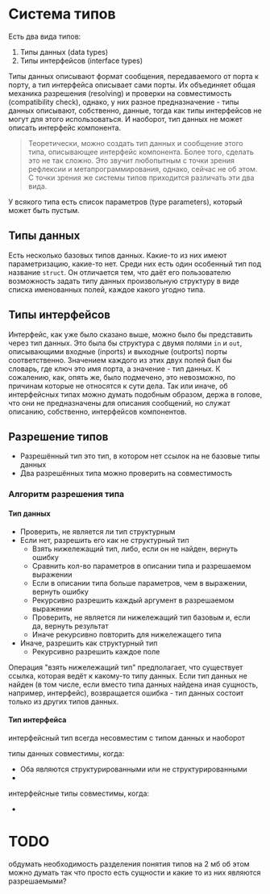 # Система типов

Есть два вида типов:

1. Типы данных (data types)
2. Типы интерфейсов (interface types)

Типы данных описывают формат сообщения, передаваемого от порта к порту, а тип интерфейса описывает сами порты. Их объединяет общая механика разрешения (resolving) и проверки на совместимость (compatibility check), однако, у них разное предназначение - типы данных описывают, собственно, данные, тогда как типы интерфейсов не могут для этого использоваться. И наоборот, тип данных не может описать интерфейс компонента.

> Теоретически, можно создать тип данных и сообщение этого типа, описывающее интерфейс компонента. Более того, сделать это не так сложно. Это звучит любопытным с точки зрения рефлексии и метапрограммирования, однако, сейчас не об этом. С точки зрения же системы типов приходится различать эти два вида.

У всякого типа есть список параметров (type parameters), который может быть пустым.

## Типы данных

Есть несколько базовых типов данных. Какие-то из них имеют параметризацию, какие-то нет. Среди них есть один особенный тип под название `struct`. Он отличается тем, что даёт его пользователю возможность задать типу данных произвольную структуру в виде списка именованных полей, каждое какого угодно типа.

## Типы интерфейсов

Интерфейс, как уже было сказано выше, можно было бы представить через тип данных. Это была бы структура с двумя полями `in` и `out`, описывающими входные (inports) и выходные (outports) порты соответственно. Значением каждого из этих двух полей был бы словарь, где ключ это имя порта, а значение - тип данных. К сожалению, как, опять же, было подмечено, это невозможно, по причинам которые не относятся к сути дела. Так или иначе, об интерфейсных типах можно думать подобным образом, держа в голове, что они не предназначены для описания сообщений, но служат описанию, собственно, интерфейсов компонентов.

## Разрешение типов

- Разрешённый тип это тип, в котором нет ссылок на не базовые типы данных
- Два разрешённых типа можно проверить на совместимость

### Алгоритм разрешения типа

#### Тип данных

- Проверить, не является ли тип структурным
- Если нет, разрешить его как не структурный тип
    - Взять нижележащий тип, либо, если он не найден, вернуть ошибку
    - Сравнить кол-во параметров в описании типа и разрешаемом выражении
    - Если в описании типа больше параметров, чем в выражении, вернуть ошибку
    - Рекурсивно разрешить каждый аргумент в разрешаемом выражении
    - Проверить, не является ли нижележащий тип базовым и, если да, вернуть результат
    - Иначе рекурсивно повторить для нижележащего типа
- Иначе, разрешить как структурный тип
    - Рекурсивно разрешить каждое поле

Операция "взять нижележащий тип" предполагает, что существует ссылка, которая ведёт к какому-то типу данных. Если тип данных не найден (в том числе, если вместо типа данных найдена иная сущность, например, интерфейс), возвращается ошибка - тип данных состоит только из других типов данных.

#### Тип интерфейса

интерфейсный тип всегда несовместим с типом данных и наоборот

типы данных совместимы, когда:

- Оба являются структурированными или не структурированными
-

интерфейсные типы совместимы, когда:

-

# TODO

обдумать необходимость разделения понятия типов на 2
мб об этом можно думать так что просто есть сущности и какие то из них являются разрешаемыми?
